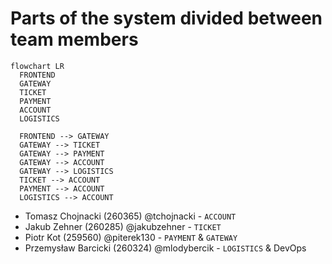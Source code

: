 # Parts of the system divided between team members

```mermaid
flowchart LR
  FRONTEND
  GATEWAY
  TICKET
  PAYMENT
  ACCOUNT
  LOGISTICS

  FRONTEND --> GATEWAY
  GATEWAY --> TICKET
  GATEWAY --> PAYMENT
  GATEWAY --> ACCOUNT
  GATEWAY --> LOGISTICS
  TICKET --> ACCOUNT
  PAYMENT --> ACCOUNT
  LOGISTICS --> ACCOUNT
```

- Tomasz Chojnacki (260365) @tchojnacki - `ACCOUNT`
- Jakub Zehner (260285) @jakubzehner - `TICKET`
- Piotr Kot (259560) @piterek130 - `PAYMENT` & `GATEWAY`
- Przemysław Barcicki (260324) @mlodybercik - `LOGISTICS` & DevOps
